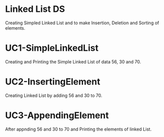 # Linked List DS
Creating Simpled Linked List and to make Insertion, Deletion and Sorting of elements.

# UC1-SimpleLinkedList
Creating and Printing the Simple Linked List of data 56, 30 and 70.

# UC2-InsertingElement
Creating Linked List by adding 56 and 30 to 70.

# UC3-AppendingElement
After appnding 56 and 30 to 70 and Printing the elements of linked List.